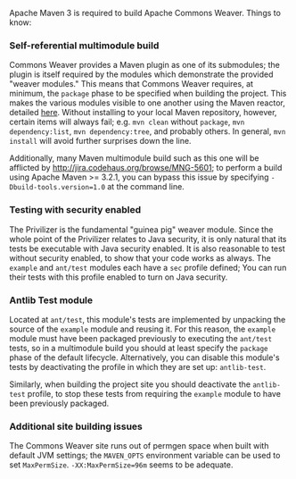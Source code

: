 <!--
Licensed to the Apache Software Foundation (ASF) under one
or more contributor license agreements.  See the NOTICE file
distributed with this work for additional information
regarding copyright ownership.  The ASF licenses this file
to you under the Apache License, Version 2.0 (the
"License"); you may not use this file except in compliance
with the License.  You may obtain a copy of the License at

  http://www.apache.org/licenses/LICENSE-2.0

Unless required by applicable law or agreed to in writing,
software distributed under the License is distributed on an
"AS IS" BASIS, WITHOUT WARRANTIES OR CONDITIONS OF ANY
KIND, either express or implied.  See the License for the
specific language governing permissions and limitations
under the License.
-->

Apache Maven 3 is required to build Apache Commons Weaver. Things to know:

### Self-referential multimodule build
Commons Weaver provides a Maven plugin as one of its submodules; the plugin
is itself required by the modules which demonstrate the provided "weaver
modules." This means that Commons Weaver requires, at minimum, the
`package` phase to be specified when building the project. This makes the
various modules visible to one another using the Maven reactor, detailed
[here](http://maven.apache.org/guides/mini/guide-multiple-modules.html).
Without installing to your local Maven repository, however, certain items
will always fail; e.g. `mvn clean` without `package`, `mvn dependency:list`,
`mvn dependency:tree`, and probably others. In general, `mvn install` will
avoid further surprises down the line.

Additionally, many Maven multimodule build such as this one will be
afflicted by <http://jira.codehaus.org/browse/MNG-5601>; to perform a build
using Apache Maven >= 3.2.1, you can bypass this issue by specifying
`-Dbuild-tools.version=1.0` at the command line.

### Testing with security enabled
The Privilizer is the fundamental "guinea pig" weaver module.
Since the whole point of the Privilizer relates to Java security, it is only
natural that its tests be executable with Java security enabled. It is also
reasonable to test without security enabled, to show that your code works as
always. The `example` and `ant/test` modules each have a `sec` profile defined;
You can run their tests with this profile enabled to turn on Java security.

### Antlib Test module
Located at `ant/test`, this module&apos;s tests are implemented by unpacking the
source of the `example` module and reusing it. For this reason, the
`example` module must have been packaged previously to executing the `ant/test`
tests, so in a multimodule build you should at least specify the `package`
phase of the default lifecycle. Alternatively, you can disable this module&apos;s
tests by deactivating the profile in which they are set up: `antlib-test`.

Similarly, when building the project site you should deactivate the
`antlib-test` profile, to stop these tests from requiring the `example` module
to have been previously packaged.

### Additional site building issues
The Commons Weaver site runs out of permgen space when built with default JVM
settings; the `MAVEN_OPTS` environment variable can be used to set
`MaxPermSize`. `-XX:MaxPermSize=96m` seems to be adequate.

